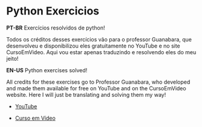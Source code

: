 # Python Exercicios
 **PT-BR**
Exercícios resolvidos de python!

Todos os créditos desses exercícios vão para o professor Guanabara, que desenvolveu e disponibilizou eles gratuitamente no YouTube e no site CursoEmVideo. Aqui vou estar apenas traduzindo e resolvendo eles do meu jeito!

 **EN-US**
Python exercises solved!

All credits for these exercises go to Professor Guanabara, who developed and made them available for free on YouTube and on the CursoEmVideo website. Here I will just be translating and solving them my way!

- [YouTube](1)

- [Curso em Vídeo](2)
    
[1]: https://www.youtube.com/channel/UCrWvhVmt0Qac3HgsjQK62FQ "YouTube"
[2]: https://www.cursoemvideo.com/ "Curso em Vídeo"

